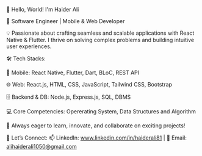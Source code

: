👋 Hello, World! I'm Haider Ali 

🚀 Software Engineer | Mobile & Web Developer

💡 Passionate about crafting seamless and scalable applications with React Native & Flutter. I thrive on solving complex problems and building intuitive user experiences.

🛠 Tech Stacks:

📱 Mobile: React Native, Flutter, Dart, BLoC, REST API 

🌐 Web: React.js, HTML, CSS, JavaScript, Tailwind CSS, Bootstrap

🗄 Backend & DB: Node.js, Express.js, SQL, DBMS

💻 Core Competencies: Opererating System, Data Structures and Algorithm 

📌 Always eager to learn, innovate, and collaborate on exciting projects!

🔗 Let’s Connect:
📫 LinkedIn: www.linkedin.com/in/haiderali81 | 📧 Email: alihaiderali1050@gmail.com 
<!---
Haiderr-Ali/Haiderr-Ali is a ✨ special ✨ repository because its `README.md` (this file) appears on your GitHub profile.
You can click the Preview link to take a look at your changes.
--->
